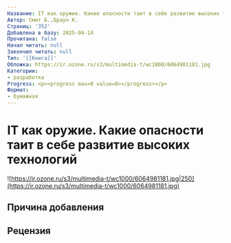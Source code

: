 ```yaml
---
Название: IT как оружие. Какие опасности таит в себе развитие высоких технологий
Автор: Смит Б.,Браун К.
Страниц: '352'
Добавлена в базу: 2025-04-14
Прочитана: false
Начал читать: null
Закончил читать: null
Тип: '[[Книга]]'
Обложка: https://ir.ozone.ru/s3/multimedia-t/wc1000/6064981181.jpg
Категории:
- разработка
Progress: <p><progress max=0 value=0></progress></p>
Формат:
- бумажная
---
```

# IT как оружие. Какие опасности таит в себе развитие высоких технологий

![https://ir.ozone.ru/s3/multimedia-t/wc1000/6064981181.jpg|250](https://ir.ozone.ru/s3/multimedia-t/wc1000/6064981181.jpg)

## Причина добавления


## Рецензия